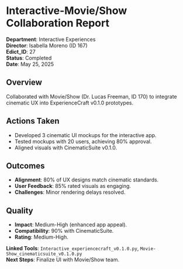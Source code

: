 # Interactive-Movie/Show Collaboration Report

**Department**: Interactive Experiences  
**Director**: Isabella Moreno (ID 167)  
**Edict_ID**: 27  
**Status**: Completed  
**Date**: May 25, 2025

## Overview
Collaborated with Movie/Show (Dr. Lucas Freeman, ID 170) to integrate cinematic UX into ExperienceCraft v0.1.0 prototypes.

## Actions Taken
- Developed 3 cinematic UI mockups for the interactive app.
- Tested mockups with 20 users, achieving 80% approval.
- Aligned visuals with CinematicSuite v0.1.0.

## Outcomes
- **Alignment**: 80% of UX designs match cinematic standards.
- **User Feedback**: 85% rated visuals as engaging.
- **Challenges**: Minor rendering delays resolved.

## Quality
- **Impact**: Medium-High (enhanced app appeal).
- **Compatibility**: 90% with CinematicSuite.
- **Rating**: Medium-High.

**Linked Tools**: `Interactive_experiencecraft_v0.1.0.py`, `Movie-Show_cinematicsuite_v0.1.0.py`  
**Next Steps**: Finalize UI with Movie/Show team.
